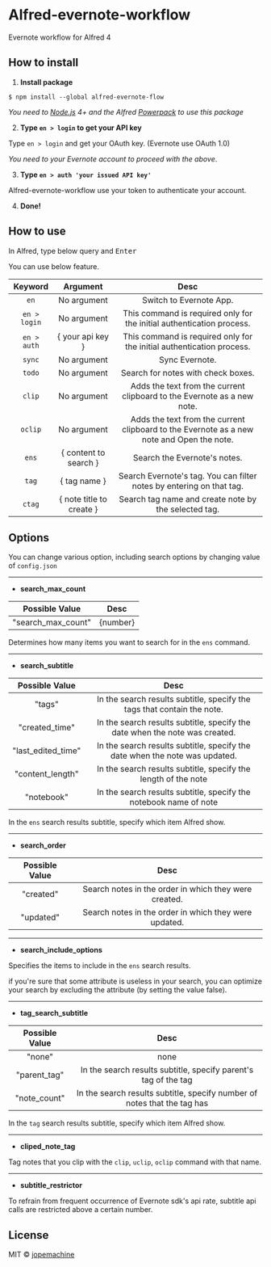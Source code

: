 # Alfred-evernote-workflow

Evernote workflow for Alfred 4

## How to install

1. **Install package**
```
$ npm install --global alfred-evernote-flow
```

*You need to [Node.js](https://nodejs.org) 4+ and the Alfred [Powerpack](https://www.alfredapp.com/powerpack/) to use this package*

2. **Type `en > login`  to get your API key**

Type `en > login` and get your OAuth key.
(Evernote use OAuth 1.0)

*You need to your Evernote account to proceed with the above*.

3. **Type `en > auth 'your issued API key'`**

Alfred-evernote-workflow use your token to authenticate your account.


4. **Done!**

## How to use

In Alfred, type below query and <kbd>Enter</kbd>

You can use below feature.

|  Keyword  | Argument |   Desc   |
|:----:|:----:|:----:|
|  `en`  | No argument |   Switch to Evernote App.   |
|  `en > login`  |  No argument  |    This command is required only for the initial authentication process.    |
|  `en > auth`  | { your api key } |    This command is required only for the initial authentication process.    |
|  `sync`  |   No argument   |    Sync Evernote.    |
|  `todo`  |   No argument   |    Search for notes with check boxes.    |
|  `clip`  |   No argument   |    Adds the text from the current clipboard to the Evernote as a new note.    |
|  `oclip`  |   No argument   |    Adds the text from the current clipboard to the Evernote as a new note and Open the note.    |
|  `ens`  | { content to search } |    Search the Evernote's notes.    |
|  `tag`  | { tag name } |    Search Evernote's tag. You can filter notes by entering on that tag.    |
|  `ctag`  | { note title to create } | Search tag name and create note by the selected tag. |

## Options

You can change various option, including search options by changing value of `config.json`

<hr>

* **search_max_count**

| Possible Value | Desc |
|:----:|:----:|
| "search_max_count" | {number} |

Determines how many items you want to search for in the `ens` command.

<hr>

* **search_subtitle**

| Possible Value | Desc |
|:----:|:----:|
| "tags" |  In the search results subtitle, specify the tags that contain the note. |
| "created_time" | In the search results subtitle, specify the date when the note was created. |
| "last_edited_time" |  In the search results subtitle, specify the date when the note was updated.  |
| "content_length" |  In the search results subtitle, specify the length of the note |
| "notebook" |   In the search results subtitle, specify the notebook name of note |

In the `ens` search results subtitle, specify which item Alfred show.

<hr>

* **search_order**

| Possible Value | Desc |
|:----:|:----:|
| "created" | Search notes in the order in which they were created. |
| "updated" | Search notes in the order in which they were updated. |

<hr>

* **search_include_options**

Specifies the items to include in the `ens` search results.

if you're sure that some attribute is useless in your search, you can optimize your search by excluding the attribute (by setting the value false).

<hr>

* **tag_search_subtitle**

| Possible Value | Desc |
|:----:|:----:|
| "none" | none |
| "parent_tag" | In the search results subtitle, specify parent's tag of the tag |
| "note_count" |  In the search results subtitle, specify number of notes that the tag has |

In the `tag` search results subtitle, specify which item Alfred show.

<hr>

* **cliped_note_tag**

Tag notes that you clip with the `clip`, `uclip`, `oclip` command with that name.

<hr>

* **subtitle_restrictor**

To refrain from frequent occurrence of Evernote sdk's api rate, subtitle api calls are restricted above a certain number.

## License

MIT © [jopemachine](https://github.com/jopemachine/Alfred-evernote-workflow)
